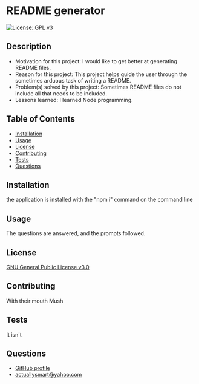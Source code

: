 # README generator

[![License: GPL v3](https://img.shields.io/badge/License-GPLv3-blue.svg)](https://www.gnu.org/licenses/gpl-3.0)

## Description

- Motivation for this project: I would like to get better at generating README files.
- Reason for this project: This project helps guide the user through the sometimes arduous task of writing a README.
- Problem(s) solved by this project: Sometimes README files do not include all that needs to be included.
- Lessons learned: I learned Node programming.

## Table of Contents

- [Installation](#installation)
- [Usage](#usage)
- [License](#license)
- [Contributing](#contributing)
- [Tests](#tests)
- [Questions](#questions)

## Installation

the application is installed with the "npm i" command on the command line

## Usage

The questions are answered, and the prompts followed.

## License

[GNU General Public License v3.0](https://www.gnu.org/licenses/gpl-3.0)

## Contributing

With their mouth Mush

## Tests

It isn't

## Questions

- [GitHub profile](https://www.github.com/Hostile131)
- [actuallysmart@yahoo.com](mailto:actuallysmart@yahoo.com)